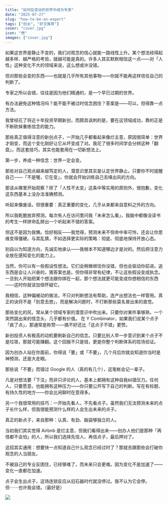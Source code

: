 ```yaml
---
title: "如何在变动的世界中成为专家"
date: "2025-07-27"
slug: "how-to-be-an-expert"
tags: ["创业", "好文推荐"]
cover: "cover.jpg"
icon: "😎"
images: ["cover.jpg"]
---
```

如果这世界是静止不变的，我们对观念的信心就能一路线性上升。某个想法经得起越多样、越严格的考验，就越可能是真的。许多人其实默默相信这一点——对「人性」这种变化不大的领域来说，这么想或许没错。



但对那些会变的东西——也就是几乎所有其他事物——你就不能再这样信任自己的判断了。



专家之所以会错，往往是因为他们精通的，是一个早已过期的世界。



有办法避免这种情况吗？能不能不被过时信念困住？答案是——可以，但得靠一点方法。



我曾经花了将近十年投资早期新创，而颇具讽刺的是，要在这领域成功，靠的正是不断砍掉重练信念的能力。



那些真正值得注意的新创点子，一开始几乎都看起来像烂主意，原因很简单：世界才刚变，而这个变化刚好让它从坏变成了对。我花了很多时间学会分辨这种「翻盘」，而这套技巧，其实也能套用在一切新想法上。



第一步，养成一种信念：世界一定会变。



那些对自己观点越来越笃定的人，潜意识里其实是认定世界静止。只要你不时提醒自己——「不是喔，它在变」，你就会开始训练自己去嗅出风的方向。



那该从哪里开始观察？除了「人性不太变」这条中等实用的原则外，很抱歉，变化这东西基本上没办法准确预测。



听起来像废话，但很重要：真正重要的变化，几乎从来都来自意料之外的方向。



所以我乾脆放弃预测。每次有人在访问里问我「未来怎么看」，我脑中都像没读书的考生一样拼命乱掰出一个听起来不错的答案。



但这不是因为我懒。恰好相反——我觉得，预测未来不但命中率可怜，还会让你思维变得僵硬。与其乱猜，不如选择更实际的策略：彻底、彻底地保持开放心态。



别自以为知道方向，先诚实地承认——我根本不知道哪边才是对的。然后把注意力全放在感知变化的能力上。



当然，你可以有一些假设性想法。它们会稍微绑住你没错，但也会驱动你前进。追东西是会让人兴奋的，猜答案也是。但你得非常有纪律，不让这些假设变成执念。
一旦别人开始把某个想法跟你绑在一起，那个想法就更可能变成你想相信的东西——这时你就该加倍怀疑它。



我相信，这种偏被动的做法，不只对判断想法有帮助，连产出想法也一样管用。真正的诀窍不是「刻意去想」，而是解决问题时，不打断那些莫名冒出来的直觉。



那些变化的风，常从某个领域专家的潜意识中吹出来。只要你对某件事够熟，一个突然跳出来的怪念头，几乎都有价值。
在 Y Combinator，如果我们说某个点子「疯了点」，那通常是称赞——搞不好还比「这点子不错」更赞。



新创投资人有极高的动机要刷新自己的信念。只要比别人早一步意识到某个点子不是垃圾，那就可能赚翻。这个回报不只是钱，更是你整个判断体系的现场验证。



因为创办人站在你面前，你得说「要」或「不要」，几个月后你就会知道你当时是神预测，还是大走眼。



那些说「不要」而错过 Google 的人（真的有几个），这笔帐会记一辈子。



凡是对想法要「下注」而非只评论的人，基本上都拥有这种自我纠错压力。任何人，只要愿意，也能拥有这种压力——你只要公开写下自己的判断。写在有标题、有持久性的地方——你会比闲聊时在意得多。



另一个我很常用的技巧：一开始先看人，不先看点子。虽然我们无法预测未来的点子长什么样，但我很能预测什么样的人会生出未来的点子。



真正的新点子，来自那种：认真、有劲、脑袋够独立的人。



当初我们其实觉得 Airbnb 是烂主意，但我们看得出来——创办人他们是那种「再怪都不会怕」的人，所以我们选择先信人、再信点子，最后押对了。



这招其实通用：想要快一点知道自己什么观念已经过时了？那就去跟那些会打破你观念的人当朋友。



不被自己的专业反困住，已经够难了，而未来只会更难。因为变化不是加速了——变化一直都在加速。



点子会生出点子，这场连锁反应从旧石器时代就没停过。我不认为它会停。
但⋯⋯也许我会错。（最好是）




![](https://prod-files-secure.s3.us-west-2.amazonaws.com/112d0858-5090-4d34-a606-b75eb8d65fd2/46476355-9cf3-4e99-9b7a-3531bc426380/1000202064.png?X-Amz-Algorithm=AWS4-HMAC-SHA256&X-Amz-Content-Sha256=UNSIGNED-PAYLOAD&X-Amz-Credential=ASIAZI2LB466S3TKQB4O%2F20250807%2Fus-west-2%2Fs3%2Faws4_request&X-Amz-Date=20250807T101549Z&X-Amz-Expires=3600&X-Amz-Security-Token=IQoJb3JpZ2luX2VjEFIaCXVzLXdlc3QtMiJHMEUCIQDT2Kcb6%2Bw1ylfAcezMqP5GoCxs23XZuYAlvoiGKkwvJgIgLv4Kpex%2B7mPdhtR2oQrK%2B0uNpBRKwFAKPi8H3h9%2BeJoqiAQIi%2F%2F%2F%2F%2F%2F%2F%2F%2F%2F%2FARAAGgw2Mzc0MjMxODM4MDUiDB7E3ZdVtJsuQNdh7yrcAyu8cJIM63cID8Bxaa9l9%2BdJ9fmcObIClz%2BliB%2FG3xj5O7FYR1ZyJ1HIhYdNBXDcH%2BjJb4J088bi%2FDrO8qOM7pW7vxPiv6xB2DdPERhIFJ5BV9sYRC%2FpbqBuGi%2B0gvXv%2BWOMrWvt%2FYw2zAEIeIaqfZsCwcboyIZDfj8DKGfrTVe2BP7L%2FcbUM9juN0cYvAOfGhp1Tj%2BFQCFIaBtCDrAfwlGiFEd4F3B8vaEh3iHYtLeNWwiRkrflzfw9Ikmrl2RySDvuu3fsFiAgTdxtSwCtlvDHtkjJZ0cPd7gWU5TIa%2BPBxWbTC1c8VxX6GlG%2Fiite6FZ%2FVz0waxnNbB6IEYtZTjpXkrqeogLZgbTRJjv1PTjMlhUv0UEfoZW5Xk6YgpeGeMS%2FBzZOVhrBi9DVmPXhImRvtaOEWcqkT%2BtnvveQroLxeHaVKPH%2FZjHg6XYRbrlBBSkKcuJEGVp0WsSeDxDj1Z8tRDwo7DWFVIgntfV3Zul%2Fva5ywujp1mp6Ow67HPF6iCT0o5oCeDx9ye%2Bv%2Farhcm%2By9eBbvCUcA5bjvnjPiAQ0Qugu68RG8jTaKIIvAPLVW2HSm%2FAElT4l8ZfMFmNAjm6OqIdxopaOuFD1y8NF%2F%2BZktN4EpjQESjNQr3FuMO%2Fu0cQGOqUBHo35WJro%2F%2FZTlm1q785D6o57gwrh946TIpiyBskwYz3rXkdRaWatHtpVn7BI04DOB1XdDnufFIC%2Fle9wiOo2c9%2BfmwTynWcJCEc0L4li8l0nVhasAK0ooEWQAspUrBxaaGNXUpV6k5jiajgV3vXQRL1s4s7oyAdSav2j6G223w7d4391SmwIYIuD4uoEbFSzVGxh%2BG8M93GES4Gm8HZYcvThOQxX&X-Amz-Signature=ee1e10e9aae322ec4e9c6d353a741c69a2ab39e56ad04c57d7c251cdd50db1a4&X-Amz-SignedHeaders=host&x-amz-checksum-mode=ENABLED&x-id=GetObject)

